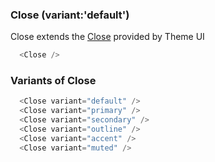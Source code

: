 ### Close (variant:'default')

Close extends the [Close](https://theme-ui.com/components/close) provided by Theme UI

```js
  <Close />
```

### Variants of Close

```js
  <Close variant="default" />
  <Close variant="primary" />
  <Close variant="secondary" />
  <Close variant="outline" />
  <Close variant="accent" />
  <Close variant="muted" />
```
